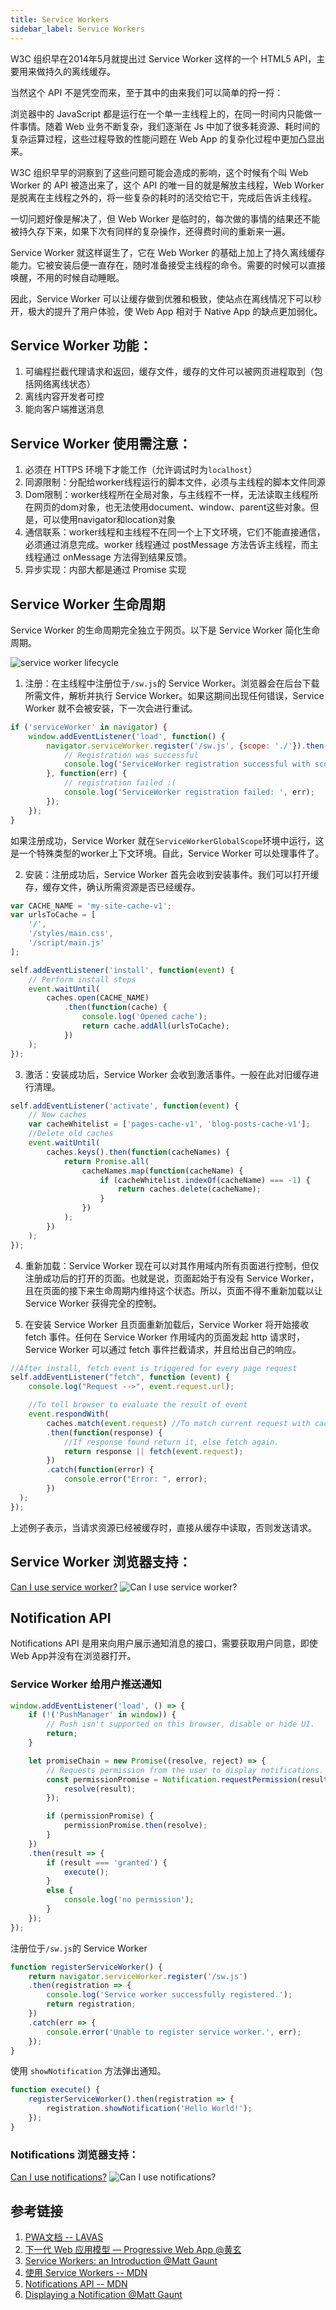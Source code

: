 ```yaml
---
title: Service Workers
sidebar_label: Service Workers
---
```

W3C 组织早在2014年5月就提出过 Service Worker 这样的一个 HTML5 API，主要用来做持久的离线缓存。

当然这个 API 不是凭空而来，至于其中的由来我们可以简单的捋一捋：

浏览器中的 JavaScript 都是运行在一个单一主线程上的，在同一时间内只能做一件事情。随着 Web 业务不断复杂，我们逐渐在 Js 中加了很多耗资源、耗时间的复杂运算过程，这些过程导致的性能问题在 Web App 的复杂化过程中更加凸显出来。

W3C 组织早早的洞察到了这些问题可能会造成的影响，这个时候有个叫 Web Worker 的 API 被造出来了，这个 API 的唯一目的就是解放主线程，Web Worker 是脱离在主线程之外的，将一些复杂的耗时的活交给它干，完成后告诉主线程。

一切问题好像是解决了，但 Web Worker 是临时的，每次做的事情的结果还不能被持久存下来，如果下次有同样的复杂操作，还得费时间的重新来一遍。

Service Worker 就这样诞生了，它在 Web Worker 的基础上加上了持久离线缓存能力。它被安装后便一直存在，随时准备接受主线程的命令。需要的时候可以直接唤醒，不用的时候自动睡眠。

因此，Service Worker 可以让缓存做到优雅和极致，使站点在离线情况下可以秒开，极大的提升了用户体验，使 Web App 相对于 Native App 的缺点更加弱化。

## Service Worker 功能：
1. 可编程拦截代理请求和返回，缓存文件，缓存的文件可以被网页进程取到（包括网络离线状态）
2. 离线内容开发者可控
3. 能向客户端推送消息

## Service Worker 使用需注意：
1. 必须在 HTTPS 环境下才能工作（允许调试时为`localhost`）
2. 同源限制：分配给worker线程运行的脚本文件，必须与主线程的脚本文件同源
3. Dom限制：worker线程所在全局对象，与主线程不一样，无法读取主线程所在网页的dom对象，也无法使用document、window、parent这些对象。但是，可以使用navigator和location对象
4. 通信联系：worker线程和主线程不在同一个上下文环境，它们不能直接通信，必须通过消息完成。worker 线程通过 postMessage 方法告诉主线程，而主线程通过 onMessage 方法得到结果反馈。
5. 异步实现：内部大都是通过 Promise 实现 

## Service Worker 生命周期
Service Worker 的生命周期完全独立于网页。以下是 Service Worker 简化生命周期。

![service worker lifecycle](https://cosmos-x.oss-cn-hangzhou.aliyuncs.com/sw_lifecycle.png)

1. 注册：在主线程中注册位于`/sw.js`的 Service Worker。浏览器会在后台下载所需文件，解析并执行 Service Worker。如果这期间出现任何错误，Service Worker 就不会被安装，下一次会进行重试。
```javascript
if ('serviceWorker' in navigator) {
    window.addEventListener('load', function() {
        navigator.serviceWorker.register('/sw.js', {scope: './'}).then(function(registration) {
            // Registration was successful
            console.log('ServiceWorker registration successful with scope: ', registration.scope);
        }, function(err) {
            // registration failed :(
            console.log('ServiceWorker registration failed: ', err);
        });
    });
}
```
如果注册成功，Service Worker 就在`ServiceWorkerGlobalScope`环境中运行，这是一个特殊类型的worker上下文环境。自此，Service Worker 可以处理事件了。

2. 安装：注册成功后，Service Worker 首先会收到安装事件。我们可以打开缓存，缓存文件，确认所需资源是否已经缓存。
```javascript
var CACHE_NAME = 'my-site-cache-v1';
var urlsToCache = [
    '/',
    '/styles/main.css',
    '/script/main.js'
];

self.addEventListener('install', function(event) {
    // Perform install steps
    event.waitUntil(
        caches.open(CACHE_NAME)
            .then(function(cache) {
                console.log('Opened cache');
                return cache.addAll(urlsToCache);
            })
    );
});
```
3. 激活：安装成功后，Service Worker 会收到激活事件。一般在此对旧缓存进行清理。
```javascript
self.addEventListener('activate', function(event) {
    // New caches
    var cacheWhitelist = ['pages-cache-v1', 'blog-posts-cache-v1'];
    //Delete old caches 
    event.waitUntil(
        caches.keys().then(function(cacheNames) {
            return Promise.all(
                cacheNames.map(function(cacheName) {
                    if (cacheWhitelist.indexOf(cacheName) === -1) {
                        return caches.delete(cacheName);
                    }
                })
            );
        })
    );
});
```

4. 重新加载：Service Worker 现在可以对其作用域内所有页面进行控制，但仅注册成功后的打开的页面。也就是说，页面起始于有没有 Service Worker，且在页面的接下来生命周期内维持这个状态。所以，页面不得不重新加载以让 Service Worker 获得完全的控制。

5. 在安装 Service Worker 且页面重新加载后，Service Worker 将开始接收 fetch 事件。任何在 Service Worker 作用域内的页面发起 http 请求时，Service Worker 可以通过 fetch 事件拦截请求，并且给出自己的响应。
```javascript
//After install, fetch event is triggered for every page request
self.addEventListener("fetch", function (event) {
	console.log("Request -->", event.request.url);

	//To tell browser to evaluate the result of event
	event.respondWith(
		caches.match(event.request) //To match current request with cached request it
		.then(function(response) {
			//If response found return it, else fetch again.
			return response || fetch(event.request);
		})
		.catch(function(error) {
			console.error("Error: ", error);
		})
  );
});
```
上述例子表示，当请求资源已经被缓存时，直接从缓存中读取，否则发送请求。

## Service Worker 浏览器支持：
[Can I use service worker?](https://caniuse.com/#search=service%20worker)
![Can I use service worker?](https://cosmos-x.oss-cn-hangzhou.aliyuncs.com/can_i_use_sw.png)

## Notification API
Notifications API 是用来向用户展示通知消息的接口，需要获取用户同意，即使Web App并没有在浏览器打开。

### Service Worker 给用户推送通知
```javascript
window.addEventListener('load', () => {
    if (!('PushManager' in window)) {
        // Push isn't supported on this browser, disable or hide UI.
        return;
    }

    let promiseChain = new Promise((resolve, reject) => {
        // Requests permission from the user to display notifications.
        const permissionPromise = Notification.requestPermission(result => {
            resolve(result);
        });

        if (permissionPromise) {
            permissionPromise.then(resolve);
        }
    })
    .then(result => {
        if (result === 'granted') {
            execute();
        }
        else {
            console.log('no permission');
        }
    });
});
```
注册位于`/sw.js`的 Service Worker
```javascript
function registerServiceWorker() {
    return navigator.serviceWorker.register('/sw.js')
    .then(registration => {
        console.log('Service worker successfully registered.');
        return registration;
    })
    .catch(err => {
        console.error('Unable to register service worker.', err);
    });
}

```
使用 `showNotification` 方法弹出通知。
```javascript
function execute() {
    registerServiceWorker().then(registration => {
        registration.showNotification('Hello World!');
    });
}
```

### Notifications 浏览器支持：
[Can I use notifications?](https://caniuse.com/#search=notifications)
![Can I use notifications?](https://cosmos-x.oss-cn-hangzhou.aliyuncs.com/can_i_use_notifications.png)

## 参考链接
1. [PWA文档 -- LAVAS](https://lavas.baidu.com/pwa)
2. [下一代 Web 应用模型 — Progressive Web App @黄玄](https://zhuanlan.zhihu.com/p/25167289)
3. [Service Workers: an Introduction @Matt Gaunt](https://developers.google.com/web/fundamentals/primers/service-workers?hl=zh-CN)
4. [使用 Service Workers -- MDN](https://developer.mozilla.org/zh-CN/docs/Web/API/Service_Worker_API/Using_Service_Workers)
5. [Notifications API -- MDN](https://developer.mozilla.org/en-US/docs/Web/API/Notifications_API)
5. [Displaying a Notification @Matt Gaunt](https://developers.google.com/web/fundamentals/push-notifications/display-a-notification)
